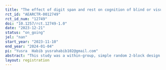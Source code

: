 ```yaml
---
title: "The effect of digit span and rest on cognition of blind or visual impaired and cognitive test for the blind as an assessment of intellectual functioning."
rct_id: "AEARCTR-0012749"
rct_id_num: "12749"
doi: "10.1257/rct.12749-1.0"
date: "2023-12-21"
status: "on_going"
jel: "nan"
start_year: "2023-11-10"
end_year: "2024-01-04"
pi: "Yusra  Habib yusrahabib102@gmail.com"
abstract: "This study was a within-group, simple random 2-block design to investigate the effect of the cognitive intervention on cognitive performance in blind patients. Thirty blind patients who expressed an interest in participation in the study were recruited from government a specialized school for the blind, 15 visually impaired individuals, and 30 individuals with normal vision from Foundation University School of Science and Technology, totaling 60 participants.  between November 2023 and January 2024.  They then undergo a standardized psychological assessment and were scheduled to undergo Cognitive test that are specially design for the blind. All participants met preserved general cognitive function (mini-mental state examination (MMSE) score of >24/30), and do not meet the diagnosis of dementia (according to the 10th International Statistical Classification of Diseases and Related) Health Problems (ICD-10).Other inclusion criteria were as follows: males and females with an average age of 30 years (range:18 to 60).In order to be included in the study, the participants had to be diagnosis of visual impairment and blind as evaluated by an eye specialist, primary school education (≥5 years), a Dementia scale and Beck depression Inventory. Exclusion criteria were that participant not be normal and younger than 18 years or older than 60, not have psychiatric disorders listed in the Diagnostic and Statistical Manual of Mental Disorders 5th edition (DSM-v), current pharmaceutical regiment, including cognitive enhancers or antidepressants, and any physical condition that could preclude regular attendance and full participation in the intervention program. The present study was approved by the ethics committee of Foundation University School of Science and Technology, Islamabad, Pakistan. All participants were fully informed regarding the study protocol and provided written informed consent. This study aims to investigate the impact of digit span and rest on the cognitive abilities of individuals who are blind or visually impaired, utilizing cognitive tests as an assessment of intellectual functioning. The intervention's efficacy in potentially ameliorating levels of dementia, depression, and cognitive impairment is explored through a rigorous research methodology. The findings seek to establish  psychometric property of Blind cognitive Intelligence test and   study the effect of cognitive functioning and the onset of dementias and depression in blind individuals, offering valuable insights into the intervention's effectiveness in enhancing overall cognitive function."
layout: registration
---
```


